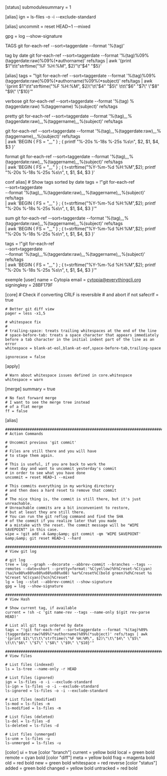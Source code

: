 
[status]
    submodulesummary = 1

[alias]
    ign = ls-files -o -i --exclude-standard

[alias]
    uncommit = reset HEAD~1 --mixed

gpg = log --show-signature


TAGS
git for-each-ref --sort=taggerdate --format '%(tag)'

tag by date
git for-each-ref --sort=taggerdate --format '%(tag)%09%(taggerdate:raw)%09%(*authorname)' refs/tags | awk '{print $1"\t\t"strftime("%F  %H:%M", $2)"\t"$4" "$5}'

[alias]
  tags = "!git for-each-ref --sort=taggerdate --format '%(tag)%09%(taggerdate:raw)%09%(*authorname)%09%(*subject)' refs/tags | awk '{print $1\"\t\t\"strftime(\"%F  %H:%M\", $2)\"\t\"$4\" \"$5\"  \t\t\"$6\" \"$7\" \"$8\" \"$9\" \"$10}'"

verbose
git for-each-ref --sort=taggerdate --format '%(tag) %(taggerdate:raw) %(taggername) %(subject)' refs/tags

pretty
git for-each-ref --sort=taggerdate --format '%(tag)_,,,_%(taggerdate:raw)_,,,_%(taggername)_,,,_%(subject)' refs/tags

git for-each-ref --sort=taggerdate --format '%(tag)_,,,_%(taggerdate:raw)_,,,_%(taggername)_,,,_%(subject)' refs/tags \
  | awk 'BEGIN { FS = "_,,,_"  } ; { printf "%-20s %-18s %-25s %s\n", $2, $1, $4, $3  }'

format
git for-each-ref --sort=taggerdate --format '%(tag)_,,,_%(taggerdate:raw)_,,,_%(taggername)_,,,_%(subject)' refs/tags \
  | awk 'BEGIN { FS = "_,,,_"  } ; { t=strftime("%Y-%m-%d  %H:%M",$2); printf "%-20s %-18s %-25s %s\n", t, $1, $4, $3  }'

conf
alias]
    # Show tags sorted by date
    tags = !"git for-each-ref \
        --sort=taggerdate \
        --format '%(tag)_,,,_%(taggerdate:raw)_,,,_%(taggername)_,,,_%(subject)' refs/tags \
        | awk 'BEGIN { FS = \"_,,,_\"  } ; { t=strftime(\"%Y-%m-%d  %H:%M\",$2); printf \"%-20s %-18s %-25s %s\\n\", t, $1, $4, $3  }'"

sum
git for-each-ref --sort=taggerdate --format '%(tag)_,,,_%(taggerdate:raw)_,,,_%(taggername)_,,,_%(subject)' refs/tags \
  | awk 'BEGIN { FS = "_,,,_"  } ; { t=strftime("%Y-%m-%d  %H:%M",$2); printf "%-20s %-18s %-25s %s\n", t, $1, $4, $3  }'

tags = !"git for-each-ref \
    --sort=taggerdate \
    --format '%(tag)_,,,_%(taggerdate:raw)_,,,_%(taggername)_,,,_%(subject)' refs/tags \
    | awk 'BEGIN { FS = \"_,,,_\"  } ; { t=strftime(\"%Y-%m-%d  %H:%M\",$2); printf \"%-20s %-18s %-25s %s\\n\", t, $1, $4, $3  }'"


exemple
[user]
    name = Cytopia
    email = cytopia@everythingcli.org
    signingkey = 28BF179F


[core]
    # Check if converting CRLF is reversible
    # and abort if not
    safecrlf = true

    # Better git diff view
    pager = less -x1,5

    # whitespace fix
    #
    # trailing-space: treats trailing whitespaces at the end of the line
    # space-before-tab: treats a space character that appears immediately before a tab character in the initial indent part of the line as an error
    whitespace = blank-at-eol,blank-at-eof,space-before-tab,trailing-space

    ignorecase = false

[apply]

    # Warn about whitespace issues defined in core.whitespace
    whitespace = warn

[merge]
    summary = true

    # No fast forward merge
    # I want to see the merge tree instead
    # of a flat merge
    ff = false

[alias]

    ################################################################################
    # Action Commands

    # Uncommit previous 'git commit'
    #
    # Files are still there and you will have
    # to stage them again.
    #
    # This is useful, if you are back to work the
    # next day and want to uncommit yesterday's commit
    # in order to see what you have done
    uncommit = reset HEAD~1 --mixed

    # This commits everything in my working directory
    # and then does a hard reset to remove that commit
    #
    # The nice thing is, the commit is still there, but it's just unreachable.
    # Unreachable commits are a bit inconvenient to restore,
    # but at least they are still there.
    # You can run the git reflog command and find the SHA
    # of the commit if you realize later that you made
    # a mistake with the reset. The commit message will be "WIPE SAVEPOINT" in this case.
    wipe = !git add -A &amp;&amp; git commit -qm 'WIPE SAVEPOINT' &amp;&amp; git reset HEAD~1 --hard

    ################################################################################
    # View git log

    # git log
    tree = log --graph --decorate --abbrev-commit --branches --tags --remotes --date=short --pretty=format:'%C(yellow)%h%Creset-%C(cyan)(%ai%x08%x08%x08%x08%x08%x08) %ar%Creset%C(bold green)%d%Creset %s %Creset %C(cyan)[%cn]%Creset'
    lg = log --stat --abbrev-commit --show-signature
    gpg = log --show-signature

    ################################################################################
    # View Hash

    # Show current tag, if available
    current = !sh -c 'git name-rev --tags --name-only $(git rev-parse HEAD)'

    # List all git tags ordered by date
    tags = "!git for-each-ref --sort=taggerdate --format '%(tag)%09%(taggerdate:raw)%09%(*authorname)%09%(*subject)' refs/tags | awk '{print $1\"\t\t\"strftime(\"%F %H:%M\", $2)\"\t\"$4\" \"$5\" \t\t\"$6\" \"$7\" \"$8\" \"$9\" \"$10}'"

    ################################################################################
    # View files

    # List files (indexed)
    ls = ls-tree --name-only -r HEAD

    # List files (ignored)
    ign = ls-files -o -i --exclude-standard
    ls-ign = ls-files -o -i --exclude-standard
    ls-ignored = ls-files -o -i --exclude-standard

    # List files (modified)
    ls-mod = ls-files -m
    ls-modified = ls-files -m

    # List files (deleted)
    ls-del = ls-files -d
    ls-deleted = ls-files -d

    # List files (unmerged)
    ls-unm = ls-files -u
    ls-unmerged = ls-files -u

[color]
    ui = true
    [color "branch"]
    current = yellow bold
    local = green bold
    remote = cyan bold
[color "diff"]
    meta = yellow bold
    frag = magenta bold
    old = red bold
    new = green bold
    whitespace = red reverse
[color "status"]
    added = green bold
    changed = yellow bold
    untracked = red bold

